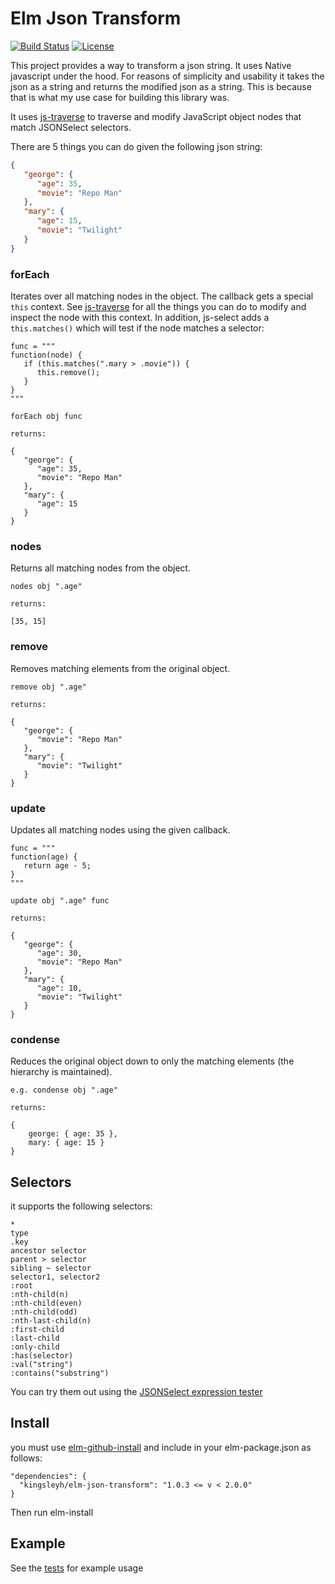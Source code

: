# Elm Json Transform

[![Build Status](https://travis-ci.org/kingsleyh/elm-json-transform.svg?branch=master)](https://travis-ci.org/kingsleyh/elm-json-transform)
[![License](https://img.shields.io/badge/License-BSD%203--Clause-blue.svg)](https://opensource.org/licenses/BSD-3-Clause)

This project provides a way to transform a json string. It uses Native javascript under the hood. For reasons of simplicity and usability it takes the json as a string and returns the modified json as a string. This is because that is what my use case for building this library was.

It uses [js-traverse](https://github.com/substack/js-traverse) to traverse and modify JavaScript object nodes that match JSONSelect selectors.

There are 5 things you can do given the following json string:

```json
{
   "george": {
      "age": 35,
      "movie": "Repo Man"
   },
   "mary": {
      "age": 15,
      "movie": "Twilight"
   }
}
```

### forEach

Iterates over all matching nodes in the object. The callback gets a special `this` context. See [js-traverse](https://github.com/substack/js-traverse) for all the things you can do to modify and inspect the node with this context. In addition, js-select adds a `this.matches()` which will test if the node matches a selector:

```
func = """
function(node) {
   if (this.matches(".mary > .movie")) {
      this.remove();
   }
}
"""

forEach obj func

returns:

{
   "george": {
      "age": 35,
      "movie": "Repo Man"
   },
   "mary": {
      "age": 15
   }
}
```

### nodes

Returns all matching nodes from the object.

```
nodes obj ".age"

returns:

[35, 15]
```

### remove

Removes matching elements from the original object.

```
remove obj ".age"

returns:

{
   "george": {
      "movie": "Repo Man"
   },
   "mary": {
      "movie": "Twilight"
   }
}
```

### update

Updates all matching nodes using the given callback.

```
func = """
function(age) {
   return age - 5;
}
"""

update obj ".age" func

returns:

{
   "george": {
      "age": 30,
      "movie": "Repo Man"
   },
   "mary": {
      "age": 10,
      "movie": "Twilight"
   }
}
```

### condense

Reduces the original object down to only the matching elements (the hierarchy is maintained).

```
e.g. condense obj ".age"

returns:

{
    george: { age: 35 },
    mary: { age: 15 }
}
```

## Selectors

it supports the following selectors:

```
*
type
.key
ancestor selector
parent > selector
sibling ~ selector
selector1, selector2
:root
:nth-child(n)
:nth-child(even)
:nth-child(odd)
:nth-last-child(n)
:first-child
:last-child
:only-child
:has(selector)
:val("string")
:contains("substring")
```

You can try them out using the [JSONSelect expression tester](https://jsonselect.curiousconcept.com/)

## Install

you must use [elm-github-install](https://github.com/gdotdesign/elm-github-install) and include in your elm-package.json as follows:

```
"dependencies": {
  "kingsleyh/elm-json-transform": "1.0.3 <= v < 2.0.0"
}
```

Then run elm-install

## Example

See the [tests](https://github.com/kingsleyh/elm-json-transform/blob/master/testing/tests/JsonTransformTests.elm) for example usage

